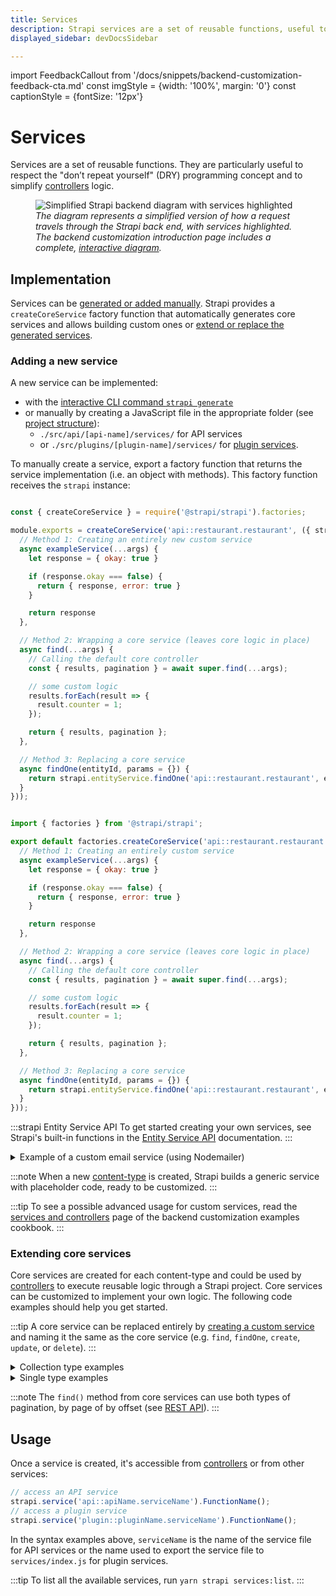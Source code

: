 ```yaml
---
title: Services
description: Strapi services are a set of reusable functions, useful to simplify controllers logic.
displayed_sidebar: devDocsSidebar

---
```


import FeedbackCallout from '/docs/snippets/backend-customization-feedback-cta.md'
const imgStyle = {width: '100%', margin: '0'}
const captionStyle = {fontSize: '12px'}

# Services

Services are a set of reusable functions. They are particularly useful to respect the "don’t repeat yourself" (DRY) programming concept and to simplify [controllers](/dev-docs/backend-customization/controllers.md) logic.

<figure style={imgStyle}>
  <img src="/img/assets/backend-customization/diagram-controllers-services.png" alt="Simplified Strapi backend diagram with services highlighted" />
  <em><figcaption style={captionStyle}>The diagram represents a simplified version of how a request travels through the Strapi back end, with services highlighted. The backend customization introduction page includes a complete, <a href="/dev-docs/backend-customization#interactive-diagram">interactive diagram</a>.</figcaption></em>
</figure>

## Implementation

Services can be [generated or added manually](#adding-a-new-service). Strapi provides a `createCoreService` factory function that automatically generates core services and allows building custom ones or [extend or replace the generated services](#extending-core-services).

### Adding a new service

A new service can be implemented:

- with the [interactive CLI command `strapi generate`](/dev-docs/cli#strapi-generate)
- or manually by creating a JavaScript file in the appropriate folder (see [project structure](/dev-docs/project-structure.md)):
  - `./src/api/[api-name]/services/` for API services
  - or `./src/plugins/[plugin-name]/services/` for [plugin services](/dev-docs/api/plugins/server-api#services).

To manually create a service, export a factory function that returns the service implementation (i.e. an object with methods). This factory function receives the `strapi` instance:

<Tabs groupId="js-ts">

<TabItem value="js" label="JavaScript">

```js title="./src/api/restaurant/services/restaurant.js"

const { createCoreService } = require('@strapi/strapi').factories;

module.exports = createCoreService('api::restaurant.restaurant', ({ strapi }) =>  ({
  // Method 1: Creating an entirely new custom service
  async exampleService(...args) {
    let response = { okay: true }

    if (response.okay === false) {
      return { response, error: true }
    }

    return response
  },

  // Method 2: Wrapping a core service (leaves core logic in place)
  async find(...args) {  
    // Calling the default core controller
    const { results, pagination } = await super.find(...args);

    // some custom logic
    results.forEach(result => {
      result.counter = 1;
    });

    return { results, pagination };
  },

  // Method 3: Replacing a core service
  async findOne(entityId, params = {}) {
    return strapi.entityService.findOne('api::restaurant.restaurant', entityId, this.getFetchParams(params));
  }
}));
```

</TabItem>

<TabItem value="ts" label="TypeScript">

```js title="./src/api/restaurant/services/restaurant.ts"

import { factories } from '@strapi/strapi'; 

export default factories.createCoreService('api::restaurant.restaurant', ({ strapi }) =>  ({
  // Method 1: Creating an entirely custom service
  async exampleService(...args) {
    let response = { okay: true }

    if (response.okay === false) {
      return { response, error: true }
    }

    return response
  },

  // Method 2: Wrapping a core service (leaves core logic in place)
  async find(...args) {  
    // Calling the default core controller
    const { results, pagination } = await super.find(...args);

    // some custom logic
    results.forEach(result => {
      result.counter = 1;
    });

    return { results, pagination };
  },

  // Method 3: Replacing a core service
  async findOne(entityId, params = {}) {
    return strapi.entityService.findOne('api::restaurant.restaurant', entityId, this.getFetchParams(params));
  }
}));
```

</TabItem>
</Tabs>

:::strapi Entity Service API
To get started creating your own services, see Strapi's built-in functions in the [Entity Service API](/dev-docs/api/entity-service) documentation.
:::

<details>

<summary>Example of a custom email service (using Nodemailer)</summary>

The goal of a service is to store reusable functions. A `sendNewsletter` service could be useful to send emails from different functions in our codebase that have a specific purpose:

<Tabs groupId="js-ts">

<TabItem value="js" label="JavaScript">

```js title="./src/api/restaurant/services/restaurant.js"


const { createCoreService } = require('@strapi/strapi').factories;
const nodemailer = require('nodemailer'); // Requires nodemailer to be installed (npm install nodemailer)

// Create reusable transporter object using SMTP transport.
const transporter = nodemailer.createTransport({
  service: 'Gmail',
  auth: {
    user: 'user@gmail.com',
    pass: 'password',
  },
});

module.exports = createCoreService('api::restaurant.restaurant', ({ strapi }) => ({
  sendNewsletter(from, to, subject, text) {
    // Setup e-mail data.
    const options = {
      from,
      to,
      subject,
      text,
    };

    // Return a promise of the function that sends the email.
    return transporter.sendMail(options);
  },
}));
```

</TabItem>

<TabItem value="ts" label="TypeScript">

```js title="./src/api/restaurant/services/restaurant.ts"


import { factories } from '@strapi/strapi'; 
const nodemailer = require('nodemailer'); // Requires nodemailer to be installed (npm install nodemailer)

// Create reusable transporter object using SMTP transport.
const transporter = nodemailer.createTransport({
  service: 'Gmail',
  auth: {
    user: 'user@gmail.com',
    pass: 'password',
  },
});

export default factories.createCoreService('api::restaurant.restaurant', ({ strapi }) => ({
  sendNewsletter(from, to, subject, text) {
    // Setup e-mail data. 
    const options = {
      from,
      to,
      subject,
      text,
    };

    // Return a promise of the function that sends the email.
    return transporter.sendMail(options);
  },
}));
```

</TabItem>

</Tabs>

The service is now available through the `strapi.service('api::restaurant.restaurant').sendNewsletter(...args)` global variable. It can be used in another part of the codebase, like in the following controller:

<Tabs groupId="js-ts">

<TabItem value="js" label="JavaScript">

```js title="./src/api/restaurant/controllers/restaurant.js"

module.exports = createCoreController('api::restaurant.restaurant', ({ strapi }) =>  ({
  // GET /hello
  async signup(ctx) {
    const { userData } = ctx.body;

    // Store the new user in database.
    const user = await strapi.service('plugin::users-permissions.user').add(userData);

    // Send an email to validate his subscriptions.
    strapi.service('api::restaurant.restaurant').sendNewsletter('welcome@mysite.com', user.email, 'Welcome', '...');

    // Send response to the server.
    ctx.send({
      ok: true,
    });
  },
}));
```

</TabItem>

<TabItem value="ts" label="TypeScript">

```js title="./src/api/restaurant/controllers/restaurant.ts"

export default factories.createCoreController('api::restaurant.restaurant', ({ strapi }) =>  ({
  // GET /hello
  async signup(ctx) {
    const { userData } = ctx.body;

    // Store the new user in database.
    const user = await strapi.service('plugin::users-permissions.user').add(userData);

    // Send an email to validate his subscriptions.
    strapi.service('api::restaurant.restaurant').sendNewsletter('welcome@mysite.com', user.email, 'Welcome', '...');

    // Send response to the server.
    ctx.send({
      ok: true,
    });
  },
}));
```

</TabItem>

</Tabs>

</details>

:::note
When a new [content-type](/dev-docs/backend-customization/models.md#content-types) is created, Strapi builds a generic service with placeholder code, ready to be customized.
:::

:::tip
To see a possible advanced usage for custom services, read the [services and controllers](/dev-docs/backend-customization/examples/services-and-controllers) page of the backend customization examples cookbook.
:::

### Extending core services

Core services are created for each content-type and could be used by [controllers](/dev-docs/backend-customization/controllers.md) to execute reusable logic through a Strapi project. Core services can be customized to implement your own logic. The following code examples should help you get started.

:::tip
A core service can be replaced entirely by [creating a custom service](#adding-a-new-service) and naming it the same as the core service (e.g. `find`, `findOne`, `create`, `update`, or `delete`).
:::

<details>
<summary>Collection type examples</summary>

<Tabs groupdId="crud-methods">

<TabItem value="find" label="find()">

```js
async find(params) {
  // some logic here
  const { results, pagination } = await super.find(params);
  // some more logic

  return { results, pagination };
}
```

</TabItem>

<TabItem value="find-one" label="findOne()">

```js
async findOne(entityId, params) {
  // some logic here
  const result = await super.findOne(entityId, params);
  // some more logic

  return result;
}
```

</TabItem>

<TabItem value="create" label="create()">

```js
async create(params) {
  // some logic here
  const result = await super.create(params);
  // some more logic

  return result;
}
```

</TabItem>

<TabItem value="update" label="update()">

```js
async update(entityId, params) {
  // some logic here
  const result = await super.update(entityId, params);
  // some more logic

  return result;
}
```

</TabItem>

<TabItem value="delete" label="delete()">

```js
async delete(entityId, params) {
  // some logic here
  const result = await super.delete(entityId, params);
  // some more logic

  return result;
}
```

</TabItem>
</Tabs>

</details>

<details>

<summary>Single type examples</summary>

<Tabs groupdId="crud-methods">

<TabItem value="find" label="find()">

```js
async find(params) {
  // some logic here
  const entity = await super.find(params);
  // some more logic

  return entity;
}
```

</TabItem>

<TabItem value="update" label="update()">

```js
async createOrUpdate({ data, ...params }) {
  // some logic here
  const entity = await super.createOrUpdate({ data, ...params });
  // some more logic

  return entity;
}
```

</TabItem>

<TabItem value="delete" label="delete()">

```js
async delete(params) {
  // some logic here
  const entity = await super.delete(params);
  // some more logic

  return entity;
}
```

</TabItem>
</Tabs>

</details>

:::note
The `find()` method from core services can use both types of pagination, by page of by offset (see [REST API](/dev-docs/api/rest/sort-pagination#pagination)).
:::

## Usage

Once a service is created, it's accessible from [controllers](/dev-docs/backend-customization/controllers.md) or from other services:

```js
// access an API service
strapi.service('api::apiName.serviceName').FunctionName();
// access a plugin service
strapi.service('plugin::pluginName.serviceName').FunctionName();
```

In the syntax examples above, `serviceName` is the name of the service file for API services or the name used to export the service file to `services/index.js` for plugin services.

:::tip
To list all the available services, run `yarn strapi services:list`.
:::
